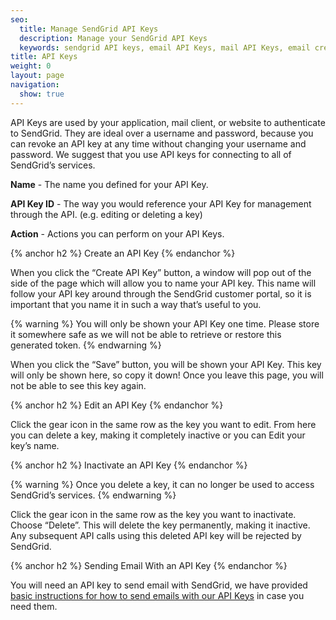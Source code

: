 ```yaml
---
seo:
  title: Manage SendGrid API Keys
  description: Manage your SendGrid API Keys
  keywords: sendgrid API keys, email API Keys, mail API Keys, email credentials, send credentials
title: API Keys
weight: 0
layout: page
navigation:
  show: true
---
```


API Keys are used by your application, mail client, or website to authenticate to SendGrid. They are ideal over a username and password, because you can revoke an API key at any time without changing your username and password. We suggest that you use API keys for connecting to all of SendGrid’s services.

**Name** - The name you defined for your API Key.

**API Key ID** - The way you would reference your API Key for management through the API. (e.g. editing or deleting a key)

**Action** - Actions you can perform on your API Keys.

{% anchor h2 %}
Create an API Key
{% endanchor %}

When you click the “Create API Key” button, a window will pop out of the side of the page which will allow you to name your API key. This name will follow your API key around through the SendGrid customer portal, so it is important that you name it in such a way that’s useful to you.

{% warning %}
You will only be shown your API Key one time. Please store it somewhere safe as we will not be able to retrieve or restore this generated token.
{% endwarning %}

When you click the “Save” button, you will be shown your API Key. This key will only be shown here, so copy it down! Once you leave this page, you will not be able to see this key again.

{% anchor h2 %}
Edit an API Key
{% endanchor %}

Click the gear icon in the same row as the key you want to edit. From here you can delete a key, making it completely inactive or you can Edit your key’s name.

{% anchor h2 %}
Inactivate an API Key
{% endanchor %}

{% warning %}
Once you delete a key, it can no longer be used to access SendGrid’s services.
{% endwarning %}

Click the gear icon in the same row as the key you want to inactivate. Choose “Delete”. This will delete the key permanently, making it inactive. Any subsequent API calls using this deleted API key will be rejected by SendGrid. 

{% anchor h2 %}
Sending Email With an API Key
{% endanchor %}

You will need an API key to send email with SendGrid, we have provided [basic instructions for how to send emails with our API Keys]({root_url}/Classroom/Send/api_keys.html) in case you need them.